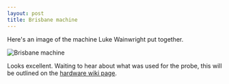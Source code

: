 ```yaml
---
layout: post
title: Brisbane machine
---
```


Here's an image of the machine Luke Wainwright put together.

![Brisbane machine](/images/Brisbane_machine.jpg)

Looks excellent.  Waiting to hear about what was used for the probe, this will be outlined on the [hardware wiki page](https://github.com/asclepius/edus2/wiki/Brisbane-probe).


